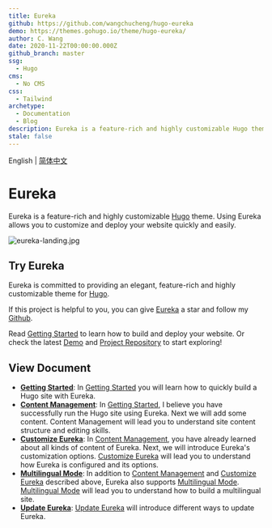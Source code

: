 ```yaml
---
title: Eureka
github: https://github.com/wangchucheng/hugo-eureka
demo: https://themes.gohugo.io/theme/hugo-eureka/
author: C. Wang
date: 2020-11-22T00:00:00.000Z
github_branch: master
ssg:
  - Hugo
cms:
  - No CMS
css:
  - Tailwind
archetype:
  - Documentation
  - Blog
description: Eureka is a feature-rich and highly customizable Hugo theme.
stale: false
---
```


English | [简体中文](https://github.com/wangchucheng/hugo-eureka/blob/master/README.zh.md)

# Eureka

Eureka is a feature-rich and highly customizable [Hugo](https://gohugo.io/) theme. Using Eureka allows you to customize and deploy your website quickly and easily.

![eureka-landing.jpg](https://i.loli.net/2020/11/07/B6GZn1V2AS8XYIT.jpg)

## Try Eureka

Eureka is committed to providing an elegant, feature-rich and highly customizable theme for [Hugo](https://gohugo.io/).

If this project is helpful to you, you can give [Eureka](https://github.com/wangchucheng/hugo-eureka/) a star and follow my [Github](https://github.com/wangchucheng/).

Read [Getting Started](https://www.wangchucheng.com/en/docs/eureka/getting-started/) to learn how to build and deploy your website. Or check the latest [Demo](https://themes.gohugo.io/theme/hugo-eureka/) and [Project Repository](https://github.com/wangchucheng/hugo-eureka/) to start exploring!

## View Document

- **[Getting Started](https://www.wangchucheng.com/en/docs/eureka/getting-started/)**: In [Getting Started](https://www.wangchucheng.com/en/docs/eureka/getting-started/) you will learn how to quickly build a Hugo site with Eureka.
- **[Content Management](https://www.wangchucheng.com/en/docs/eureka/content-management/)**: In [Getting Started](https://www.wangchucheng.com/en/docs/eureka/getting-started/), I believe you have successfully run the Hugo site using Eureka. Next we will add some content. Content Management will lead you to understand site content structure and editing skills.
- **[Customize Eureka](https://www.wangchucheng.com/en/docs/eureka/customize-eureka/)**: In [Content Management](https://www.wangchucheng.com/en/docs/eureka/content-management/), you have already learned about all kinds of content of Eureka. Next, we will introduce Eureka's customization options. [Customize Eureka](https://www.wangchucheng.com/en/docs/eureka/customize-eureka/) will lead you to understand how Eureka is configured and its options.
- **[Multilingual Mode](https://www.wangchucheng.com/en/docs/eureka/multilingual-mode/)**: In addition to [Content Management](https://www.wangchucheng.com/en/docs/eureka/content-management/) and [Customize Eureka](https://www.wangchucheng.com/en/docs/eureka/customize-eureka/) described above, Eureka also supports [Multilingual Mode](https://www.wangchucheng.com/en/docs/eureka/multilingual-mode/). [Multilingual Mode](https://www.wangchucheng.com/en/docs/eureka/multilingual-mode/) will lead you to understand how to build a multilingual site.
- **[Update Eureka](https://www.wangchucheng.com/en/docs/eureka/update-eureka/)**: [Update Eureka](https://www.wangchucheng.com/en/docs/eureka/update-eureka/) will introduce different ways to update Eureka.
